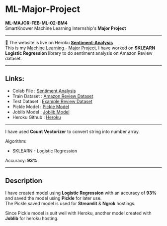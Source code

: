 # **ML-Major-Project**
**ML-MAJOR-FEB-ML-02-BM4** <br>
SmartKnower Machine Learning Internship's **Major Project**
***
🚀 The website is live on Heroku [**Sentiment-Analysis**](https://sentiment-analysis-ml-major.herokuapp.com/) <br>
This is my [Machine Learning - Major Project](https://colab.research.google.com/drive/1TysED8609mKTLsVENhYhB9aVHhR5td7Q?usp=sharing), I have worked on **SKLEARN Logistic Regression** library to do sentiment analysis on Amazon Review dataset.
***
**Links:**
---
* Colab File    :   [Sentiment Analysis](https://colab.research.google.com/drive/1TysED8609mKTLsVENhYhB9aVHhR5td7Q?usp=sharing)
* Train Dataset :   [Amazon Review Dataset](dataset/amazon_baby.csv)
* Test Dataset  :   [Example Review Dataset](dataset/small_csv_data.csv)
* Pickle Model  :   [Pickle Model](model/Amazon_reviews.sav)
* Joblib Model  :   [Joblib Model](model/Amazon_reviews)
* Heroku Github :   [Heroku](https://github.com/legendof17/sentiment-analysis)
***
I have used **Count Vectorizer** to convert string into number array.

Algorithm:
* SKLEARN - Logistic Regression

Accuracy: **93%**
***
**Description**
----
I have created model using **Logistic Regression** with an accuracy of **93%** and saved the model using **Pickle** for later use. <br>
The Pickle saved model is used for **Streamlit** & **Ngrok** hostings.

Since Pickle model is suit well with Heroku, another model created with **Joblib** for heroku hosting.
